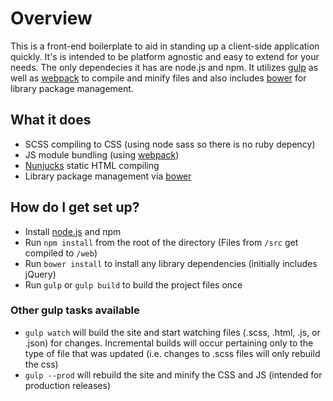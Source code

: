 # Overview #

This is a front-end boilerplate to aid in standing up a client-side application quickly. It's is intended to be platform agnostic and easy to extend for your needs. The only dependecies it has are node.js and npm. It utilizes [gulp](http://gulpjs.com/) as well as [webpack](https://webpack.github.io/) to compile and minify files and also includes [bower](http://bower.io/) for library package management.

## What it does ##

* SCSS compiling to CSS (using node sass so there is no ruby depency)
* JS module bundling (using [webpack](https://webpack.github.io/))
* [Nunjucks](https://mozilla.github.io/nunjucks/) static HTML compiling
* Library package management via [bower](http://bower.io/)

## How do I get set up? ##

* Install [node.js](https://nodejs.org/en/) and npm
* Run `npm install` from the root of the directory (Files from `/src` get compiled to `/web`)
* Run `bower install` to install any library dependencies (initially includes jQuery)
* Run `gulp` or `gulp build` to build the project files once

### Other gulp tasks available ###
* `gulp watch` will build the site and start watching files (.scss, .html, .js, or .json) for changes. Incremental builds will occur pertaining only to the type of file that was updated (i.e. changes to .scss files will only rebuild the css)
* `gulp --prod` will rebuild the site and minify the CSS and JS (intended for production releases)